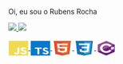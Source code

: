 Oi, eu sou o Rubens Rocha

<div>
  <a href="https://github.com/rubensrocha9">
  <img height="45%" src="https://github-readme-stats.vercel.app/api?username=rubensrocha9&show_icons=true&theme=tokyonight&include_all_commits=true&count_private=true"/>
  <img height="45%" src="https://github-readme-stats.vercel.app/api/top-langs/?username=rubensrocha9&layout=compact&theme=tokyonight"/>
</div>

 <div style="display: inline_block"><br>
  <img align="center" alt="Rubens-Js" height="30" width="40" src="https://raw.githubusercontent.com/devicons/devicon/master/icons/javascript/javascript-plain.svg">
  <img align="center" alt="Rubens-Ts" height="30" width="40" src="https://raw.githubusercontent.com/devicons/devicon/master/icons/typescript/typescript-plain.svg">
  <img align="center" alt="Rubens-HTML" height="30" width="40" src="https://raw.githubusercontent.com/devicons/devicon/master/icons/html5/html5-original.svg">
  <img align="center" alt="Rubens-CSS" height="30" width="40" src="https://raw.githubusercontent.com/devicons/devicon/master/icons/css3/css3-original.svg">
  <img align="center" alt="Rubens-Csharp" height="30" width="40" src="https://raw.githubusercontent.com/devicons/devicon/master/icons/csharp/csharp-original.svg">
</div>
